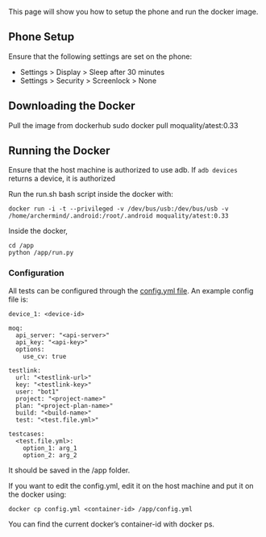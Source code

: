 This page will show you how to setup the phone and run the docker image.

## Phone Setup

Ensure that the following settings are set on the phone:

- Settings > Display > Sleep after 30 minutes
- Settings > Security > Screenlock > None


## Downloading the Docker
 
Pull the image from dockerhub
sudo docker pull moquality/atest:0.33

## Running the Docker

Ensure that the host machine is authorized to use adb. If ```adb devices``` returns a device, it is authorized

Run the run.sh bash script inside the docker with:
```
docker run -i -t --privileged -v /dev/bus/usb:/dev/bus/usb -v /home/archermind/.android:/root/.android moquality/atest:0.33
```

Inside the docker,

```
cd /app
python /app/run.py
```

### Configuration

All tests can be configured through the [config.yml file](/configuration-setup.md). An example config file is:
```
device_1: <device-id>

moq:
  api_server: "<api-server>"
  api_key: "<api-key>"
  options:
    use_cv: true

testlink:
  url: "<testlink-url>"
  key: "<testlink-key>"
  user: "bot1"
  project: "<project-name>"
  plan: "<project-plan-name>"
  build: "<build-name>"
  test: "<test.file.yml>"

testcases:
  <test.file.yml>:
    option_1: arg_1
    option_2: arg_2

```
It should be saved in the /app folder.

If you want to edit the config.yml, edit it on the host machine and put it on the docker using:
```
docker cp config.yml <container-id> /app/config.yml
```
You can find the current docker’s container-id with docker ps.

